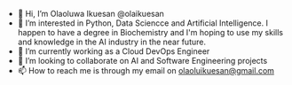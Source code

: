- 👋 Hi, I’m Olaoluwa Ikuesan @olaikuesan
- 👀 I’m interested in Python, Data Sciencce and Artificial Intelligence. I happen to have a degree in Biochemistry and I'm hoping to use my skills and knowledge in the AI industry in the near future.
- 🌱 I’m currently working as a Cloud DevOps Engineer
- 💞️ I’m looking to collaborate on AI and Software Engineering projects
- 📫 How to reach me is through my email on olaoluikuesan@gmail.com

<!---
olaikuesan/olaikuesan is a ✨ special ✨ repository because its `README.md` (this file) appears on your GitHub profile.
You can click the Preview link to take a look at your changes.
--->
